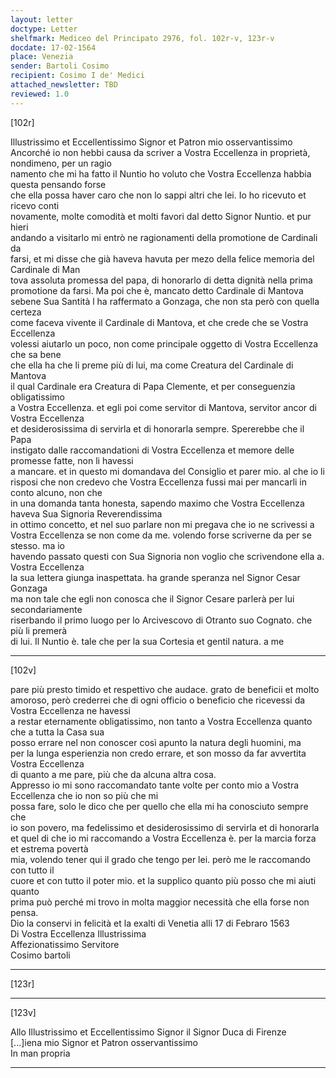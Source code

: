 ```yaml
---
layout: letter
doctype: Letter
shelfmark: Mediceo del Principato 2976, fol. 102r-v, 123r-v
docdate: 17-02-1564
place: Venezia
sender: Bartoli Cosimo
recipient: Cosimo I de' Medici
attached_newsletter: TBD
reviewed: 1.0
---
```


[102r]  
  
  
Illustrissimo et Eccellentissimo Signor et Patron mio osservantissimo  
Ancorché io non hebbi causa da scriver a Vostra Eccellenza in proprietà, nondimeno, per un ragio  
namento che mi ha fatto il Nuntio ho voluto che Vostra Eccellenza habbia questa pensando forse  
che ella possa haver caro che non lo sappi altri che lei. Io ho ricevuto et ricevo conti  
novamente, molte comodità et molti favori dal detto Signor Nuntio. et pur hieri  
andando a visitarlo mi entrò ne ragionamenti della promotione de Cardinali da  
farsi, et mi disse che già haveva havuta per mezo della felice memoria del Cardinale di Man  
tova assoluta promessa del papa, di honorarlo di detta dignità nella prima  
promotione da farsi. Ma poi che è, mancato detto Cardinale di Mantova  
sebene Sua Santità l ha raffermato a Gonzaga, che non sta però con quella certeza  
come faceva vivente il Cardinale di Mantova, et che crede che se Vostra Eccellenza  
volessi aiutarlo un poco, non come principale oggetto di Vostra Eccellenza che sa bene  
che ella ha che li preme più di lui, ma come Creatura del Cardinale di Mantova  
il qual Cardinale era Creatura di Papa Clemente, et per conseguenzia obligatissimo  
a Vostra Eccellenza. et egli poi come servitor di Mantova, servitor ancor di Vostra Eccellenza  
et desiderosissima di servirla et di honorarla sempre. Spererebbe che il Papa  
instigato dalle raccomandationi di Vostra Eccellenza et memore delle promesse fatte, non li havessi  
a mancare. et in questo mi domandava del Consiglio et parer mio. al che io li  
risposi che non credevo che Vostra Eccellenza fussi mai per mancarli in conto alcuno, non che  
in una domanda tanta honesta, sapendo maximo che Vostra Eccellenza haveva Sua Signoria Reverendissima  
in ottimo concetto, et nel suo parlare non mi pregava che io ne scrivessi a  
Vostra Eccellenza se non come da me. volendo forse scriverne da per se stesso. ma io  
havendo passato questi con Sua Signoria non voglio che scrivendone ella a. Vostra Eccellenza  
la sua lettera giunga inaspettata. ha grande speranza nel Signor Cesar Gonzaga  
ma non tale che egli non conosca che il Signor Cesare parlerà per lui secondariamente  
riserbando il primo luogo per lo Arcivescovo di Otranto suo Cognato. che più li premerà  
di lui. Il Nuntio è. tale che per la sua Cortesia et gentil natura. a me  
  
---  

[102v]  
  
  
pare più presto timido et respettivo che audace. grato de beneficii et molto  
amoroso, però crederrei che di ogni officio o beneficio che ricevessi da Vostra Eccellenza ne havessi  
a restar eternamente obligatissimo, non tanto a Vostra Eccellenza quanto che a tutta la Casa sua  
posso errare nel non conoscer così apunto la natura degli huomini, ma  
per la lunga esperienzia non credo errare, et son mosso da far avvertita Vostra Eccellenza  
di quanto a me pare, più che da alcuna altra cosa.  
Appresso io mi sono raccomandato tante volte per conto mio a Vostra Eccellenza che io non so più che mi  
possa fare, solo le dico che per quello che ella mi ha conosciuto sempre che  
io son povero, ma fedelissimo et desiderosissimo di servirla et di honorarla  
et quel di che io mi raccomando a Vostra Eccellenza è. per la marcia forza et estrema povertà  
mia, volendo tener qui il grado che tengo per lei. però me le raccomando con tutto il  
cuore et con tutto il poter mio. et la supplico quanto più posso che mi aiuti quanto  
prima può perché mi trovo in molta maggior necessità che ella forse non pensa.  
Dio la conservi in felicità et la exalti di Venetia alli 17 di Febraro 1563  
Di Vostra Eccellenza Illustrissima  
Affezionatissimo Servitore  
Cosimo bartoli  
  
  
---  

[123r]  
  
  
  
---  

[123v]  
  
  
Allo Illustrissimo et Eccellentissimo Signor il Signor Duca di Firenze  
[...]iena mio Signor et Patron osservantissimo  
In man propria  
  
---  

